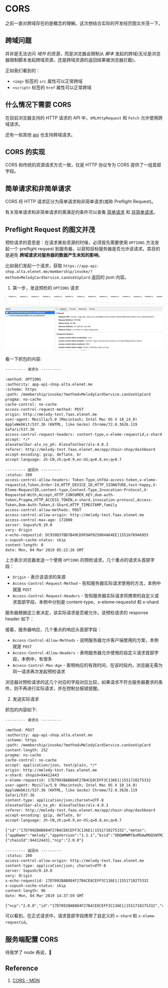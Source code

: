 # CORS

之前一直对跨域存在的是概念的理解。这次想结合实际的开发经历图文并茂一下。

## 跨域问题

并非是无法访问 *域外* 的资源，而是浏览器会限制从 *脚本* 发起的跨域(无论是浏览器限制脚本发起跨域资源，还是跨域资源的返回结果被浏览器拦截)。

正如我们看到的：

+ `<img>` 标签的 `src` 属性可以正常跨域
+ `<script>` 标签的 `href` 属性可以正常跨域

## 什么情况下需要 CORS

在目前浏览器支持的 HTTP 请求的 API 中，`XMLHttpRequest` 和 `Fetch` 允许使用跨域请求。

还有一些其他 [api](https://www.w3.org/TR/cors/) 也支持跨域请求。

## CORS 的实现

CORS 和传统的资源请求方式一致，仅是 HTTP 协议专为 CORS 提供了一组首部字段。

## 简单请求和非简单请求

CORS 将 HTTP 请求区分为简单请求和非简单请求(或称 Preflight Request)。

有关简单请求和非简单请求的需满足的条件可以查看 [简单请求](https://developer.mozilla.org/zh-CN/docs/Web/HTTP/Access_control_CORS#%E7%AE%80%E5%8D%95%E8%AF%B7%E6%B1%82) 和 [非简单请求](https://developer.mozilla.org/zh-CN/docs/Web/HTTP/Access_control_CORS#%E9%A2%84%E6%A3%80%E8%AF%B7%E6%B1%82)。

## Preflight Request 的图文并茂

预检请求的意思是：在请求某些资源的时候，必须首先需要使用 `OPTIONS` 方法发起一个 preflight request 到服务器，以获知目标服务器是否允许该请求。其目的是避免 **跨域请求对服务器的数据产生未知的影响**。

比如我们发起一个请求，获取 `https://app-api-shop.alta.elenet.me/membership/invoke/?method=MelodyCardService.canUseVipCard` 返回的 json 内容。

1. 第一步，发送预检的 `OPTIONS` 请求

![](https://github.com/maoxiaoke/xiaokedada/blob/master/assets/preflight-option.jpg?raw=true)

看一下抓包的内容:

```http
--------- 请求头 ---------

:method: OPTIONS
:authority: app-api-shop.alta.elenet.me
:scheme: https
:path: /membership/invoke/?method=MelodyCardService.canUseVipCard
pragma: no-cache
cache-control: no-cache
access-control-request-method: POST
origin: http://melody-test.faas.elenet.me
user-agent: Mozilla/5.0 (Macintosh; Intel Mac OS X 10_14_0) AppleWebKit/537.36 (KHTML, like Gecko) Chrome/72.0.3626.119 Safari/537.36
access-control-request-headers: content-type,x-eleme-requestid,x-shard
accept: */*
alexatoolbar-alx_ns_ph: AlexaToolbar/alx-4.0.3
referer: http://melody-test.faas.elenet.me/app/chain-shop/dashboard
accept-encoding: gzip, deflate, br
accept-language: zh-CN,zh;q=0.9,en-US;q=0.8,en;q=0.7

--------- 返回头 ---------
:status: 200
access-control-allow-headers: Token-Type,shfda-access-token,x-eleme-requestid,Token,Order-Id,HTTP_DEVICE_ID,HTTP_SIGNATURE,test-happy,X-Eleme-RequestID,content-type,Content-Type,Invocation-Protocol,X-Requested-With,Accept,HTTP_CONSUMER_KEY,dom-auth-token,Pragma,HTTP_ACCESS_TOKEN,x-shard,invocation-protocol,Access-Token,Dom-Auth-Token,X-Shard,HTTP_TIMESTAMP,family
access-control-allow-methods: POST
access-control-allow-origin: http://melody-test.faas.elenet.me
access-control-max-age: 172800
server: Sopush/0.19.0
vary: Origin
x-echo-requestid: DC939D37BD7B49CD9FDAF025004A64EE|1551676946955
x-sopush-cache-status: skip
content-length: 0
date: Mon, 04 Mar 2019 05:22:26 GMT
```

上方表示浏览器发送一个使用 `OPTIONS` 的预检请求。几个重点的请求头首部字段：

+ `Origin` - 表示该请求的来源
+ `Access-Control-Request-Method` - 告知服务器实际请求使用的方法，本例中就是 `POST`
+ `Access-Control-Request-Headers` - 告知服务器实际请求将携带的自定义请求首部字段，本例中分别是 content-type、x-eleme-requestid 和 x-shard

服务器根据这三者决定，该实际请求是否被允许。该预检请求的 response header 如下：


接着，服务器响应，几个重点的响应头首部字段：

+ `Access-Control-Allow-Methods` - 说明服务器允许客户端使用的方案，本例就是 `POST`
+ `Access-Control-Allow-Headers` - 表明服务器允许使用的自定义请求首部字段，本例中，有很多
+ `Access-Control-Max-Age` - 表明响应的有效时间，在该时段内，浏览器无需为同一请求再次发起预检请求

浏览器对预检请求的这几个对应的字段对应比较，如果请求不符合服务器要求的条件，则不再进行实际请求，并在控制台报错提醒。

2. 发送实际请求

抓包的内容如下:

```http
--------- 请求头 ---------

:method: POST
:authority: app-api-shop.alta.elenet.me
:scheme: https
:path: /membership/invoke/?method=MelodyCardService.canUseVipCard
content-length: 252
pragma: no-cache
cache-control: no-cache
accept: application/json, text/plain, */*
origin: http://melody-test.faas.elenet.me
x-shard: shopid=94412443
x-eleme-requestid: 17D7092BAB884F27B4CE8CEFF3C136E1|1551710275332
user-agent: Mozilla/5.0 (Macintosh; Intel Mac OS X 10_14_0) AppleWebKit/537.36 (KHTML, like Gecko) Chrome/72.0.3626.119 Safari/537.36
content-type: application/json;charset=UTF-8
alexatoolbar-alx_ns_ph: AlexaToolbar/alx-4.0.3
referer: http://melody-test.faas.elenet.me/app/chain-shop/dashboard
accept-encoding: gzip, deflate, br
accept-language: zh-CN,zh;q=0.9,en-US;q=0.8,en;q=0.7

{"id":"17D7092BAB884F27B4CE8CEFF3C136E1|1551710275332","metas":{"appName":"melody","appVersion":"1.1.1","ksid":"ODQWMWMTAxMDAwMDQ5NTM2NDAxTWVxMTJPdjFC"},"service":"MelodyCardService","method":"canUseVipCard","params":{"chainId":94412443},"ncp":"2.0.0"}

--------- 返回头 ---------
:status: 200
access-control-allow-origin: http://melody-test.faas.elenet.me
content-type: application/json; charset=UTF-8
server: Sopush/0.19.0
vary: Origin
x-echo-requestid: 17D7092BAB884F27B4CE8CEFF3C136E1|1551710275332
x-sopush-cache-status: skip
content-length: 96
date: Mon, 04 Mar 2019 14:37:59 GMT

{"ncp":"2.0.0","id":"17D7092BAB884F27B4CE8CEFF3C136E1|1551710275332","result":true,"error":null}
```

可以看到，在正式请求中，请求首部字段携带了自定义的 `x-shard` 和 `x-eleme-requestid`。

## 服务端配置 CORS

待我学了 node 再说，🤦‍

## Reference

1. [CORS - MDN](https://developer.mozilla.org/zh-CN/docs/Web/HTTP/Access_control_CORS)